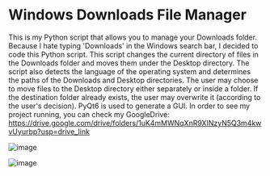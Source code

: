 # Windows Downloads File Manager

This is my Python script that allows you to manage your Downloads folder. Because I hate typing 'Downloads' in the Windows search bar, I decided to code this Python script. This script changes the current directory of files in the Downloads folder and moves them under the Desktop directory. The script also detects the language of the operating system and determines the paths of the Downloads and Desktop directories. The user may choose to move files to the Desktop directory either separately or inside a folder. If the destination folder already exists, the user may overwrite it (according to the user's decision). PyQt6 is used to generate a GUI. In order to see my project running, you can check my GoogleDrive: https://drive.google.com/drive/folders/1uK4mMWNqXnR9XINzyN5Q3m4kwvUyurbp?usp=drive_link

![image](https://github.com/BatuUzun/Windows-Downloads-File-Manager/assets/103521291/50988398-3020-4492-bea7-16f22b39a840)

![image](https://github.com/BatuUzun/Windows-Downloads-File-Manager/assets/103521291/e63d7072-f4c4-4d4e-8422-639ddca13104)
